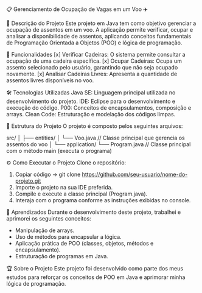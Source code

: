 📋 Gerenciamento de Ocupação de Vagas em um Voo ✈️

📝 Descrição do Projeto
 Este projeto em Java tem como objetivo gerenciar a ocupação de assentos em um voo. 
 A aplicação permite verificar, ocupar e analisar a disponibilidade de assentos, aplicando conceitos fundamentais 
 de Programação Orientada a Objetos (POO) e lógica de programação.

 🚀 Funcionalidades
 [x] Verificar Cadeiras: O sistema permite consultar a ocupação de uma cadeira específica.
 [x] Ocupar Cadeiras: Ocupa um assento selecionado pelo usuário, garantindo que não seja ocupado novamente.
 [x] Analisar Cadeiras Livres: Apresenta a quantidade de assentos livres disponíveis no voo.

 🛠️ Tecnologias Utilizadas
  Java SE: Linguagem principal utilizada no desenvolvimento do projeto.
  IDE: Eclipse para o desenvolvimento e execução do código.
  P00: Conceitos de encapsulamentos, composição e arrays.
  Clean Code: Estruturação e modelação dos códigos limpas.

  📂 Estrutura do Projeto
   O projeto é composto pelos seguintes arquivos:

src/
│
├── entities/
│   └── Voo.java          // Classe principal que gerencia os assentos do voo
│
└── application/
    └── Program.java      // Classe principal com o método main (executa o programa)


⚙️ Como Executar o Projeto
 Clone o repositório:
1. Copiar código
  ->  git clone https://github.com/seu-usuario/nome-do-projeto.git
2. Importe o projeto na sua IDE preferida.
3. Compile e execute a classe principal (Program.java).
4. Interaja com o programa conforme as instruções exibidas no console.


🧠 Aprendizados
Durante o desenvolvimento deste projeto, trabalhei e aprimorei os seguintes conceitos:

- Manipulação de arrays.
- Uso de métodos para encapsular a lógica.
- Aplicação prática de POO (classes, objetos, métodos e encapsulamento).
- Estruturação de programas em Java.

🏆 Sobre o Projeto
Este projeto foi desenvolvido como parte dos meus estudos para reforçar os 
conceitos de POO em Java e aprimorar minha lógica de programação.
